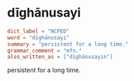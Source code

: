 # dīghānusayi

``` toml
dict_label = "NCPED"
word = "dīghānusayi"
summary = "persistent for a long time."
grammar_comment = "mfn."
also_written_as = ["dīghānusayin"]
```

persistent for a long time.

